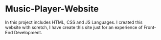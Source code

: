 # Music-Player-Website
In this project includes HTML, CSS and JS Languages. I created this website with scretch, I have create this site just for an experience of Front-End Development.
